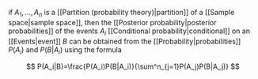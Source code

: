 if $A_1,\dots,A_n$ is a [[Partition (probability theory)|partition]] of a [[Sample space|sample space]], then the [[Posterior probability|posterior probabilities]] of the events $A_i$ [[Conditional probability|conditional]] on an [[Events|event]] $B$ can be obtained from the [[Probability|probabilities]] $P(A_i)$ and $P(B|A_i)$ using the formula

$$
P(A_i|B)=\frac{P(A_i)P(B|A_i)}{\sum^n_{j=1}P(A_j)P(B|A_j)}
$$
